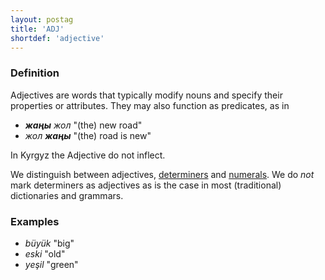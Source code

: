 ```yaml
---
layout: postag
title: 'ADJ'
shortdef: 'adjective'
---
```


### Definition

Adjectives are words that typically modify nouns and specify their properties or attributes.
They may also function as predicates, as in

- _<b>жаңы</b> жол_ "(the) new road"  
- _жол <b>жаңы</b>_  "(the) road is new"

In Kyrgyz the Adjective do not inflect.

We distinguish between adjectives, [determiners](DET) and [numerals](NUM).
We do _not_ mark determiners as adjectives as is the case in most (traditional)
dictionaries and grammars.

### Examples

- _büyük_ "big"
- _eski_ "old"
- _yeşil_ "green"
<!-- Interlanguage links updated Po lis 14 15:34:28 CET 2022 -->
